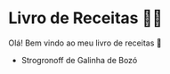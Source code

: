 # Livro de Receitas :man_cook:	

Olá! Bem vindo ao meu livro de receitas :cookie:

* Strogronoff de Galinha de Bozó

  

  

